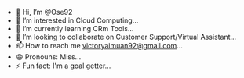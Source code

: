 - 👋 Hi, I’m @Ose92
- 👀 I’m interested in Cloud Computing...
- 🌱 I’m currently learning CRm Tools...
- 💞️ I’m looking to collaborate on Customer Support/Virtual Assistant...
- 📫 How to reach me victoryaimuan92@gmail.com...
- 😄 Pronouns: Miss...
- ⚡ Fun fact: I'm a goal getter...

<!---
Ose92/Ose92 is a ✨ special ✨ repository because its `README.md` (this file) appears on your GitHub profile.
You can click the Preview link to take a look at your changes.
--->
